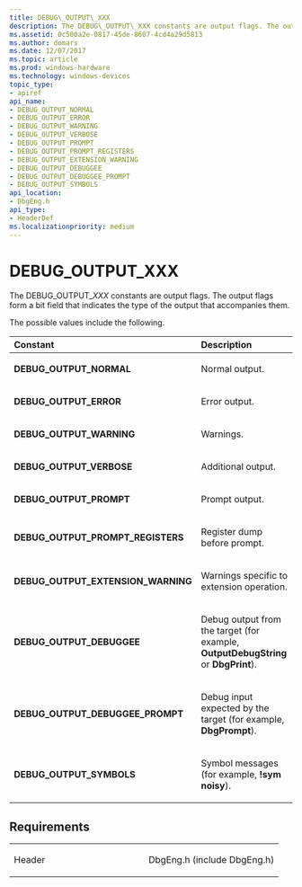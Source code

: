 ```yaml
---
title: DEBUG\_OUTPUT\_XXX
description: The DEBUG\_OUTPUT\_XXX constants are output flags. The output flags form a bit field that indicates the type of the output that accompanies them.
ms.assetid: 0c500a2e-0817-45de-8607-4cd4a29d5813
ms.author: domars
ms.date: 12/07/2017
ms.topic: article
ms.prod: windows-hardware
ms.technology: windows-devices
topic_type:
- apiref
api_name:
- DEBUG_OUTPUT_NORMAL
- DEBUG_OUTPUT_ERROR
- DEBUG_OUTPUT_WARNING
- DEBUG_OUTPUT_VERBOSE
- DEBUG_OUTPUT_PROMPT
- DEBUG_OUTPUT_PROMPT_REGISTERS
- DEBUG_OUTPUT_EXTENSION_WARNING
- DEBUG_OUTPUT_DEBUGGEE
- DEBUG_OUTPUT_DEBUGGEE_PROMPT
- DEBUG_OUTPUT_SYMBOLS
api_location:
- DbgEng.h
api_type:
- HeaderDef
ms.localizationpriority: medium
---
```


# DEBUG\_OUTPUT\_XXX


The DEBUG\_OUTPUT\_*XXX* constants are output flags. The output flags form a bit field that indicates the type of the output that accompanies them.

The possible values include the following.

<table>
<colgroup>
<col width="50%" />
<col width="50%" />
</colgroup>
<thead>
<tr class="header">
<th align="left">Constant</th>
<th align="left">Description</th>
</tr>
</thead>
<tbody>
<tr class="odd">
<td align="left"><span id="DEBUG_OUTPUT_NORMAL"></span><span id="debug_output_normal"></span>
<strong>DEBUG_OUTPUT_NORMAL</strong></td>
<td align="left"><p>Normal output.</p></td>
</tr>
<tr class="even">
<td align="left"><span id="DEBUG_OUTPUT_ERROR"></span><span id="debug_output_error"></span>
<strong>DEBUG_OUTPUT_ERROR</strong></td>
<td align="left"><p>Error output.</p></td>
</tr>
<tr class="odd">
<td align="left"><span id="DEBUG_OUTPUT_WARNING"></span><span id="debug_output_warning"></span>
<strong>DEBUG_OUTPUT_WARNING</strong></td>
<td align="left"><p>Warnings.</p></td>
</tr>
<tr class="even">
<td align="left"><span id="DEBUG_OUTPUT_VERBOSE"></span><span id="debug_output_verbose"></span>
<strong>DEBUG_OUTPUT_VERBOSE</strong></td>
<td align="left"><p>Additional output.</p></td>
</tr>
<tr class="odd">
<td align="left"><span id="DEBUG_OUTPUT_PROMPT"></span><span id="debug_output_prompt"></span>
<strong>DEBUG_OUTPUT_PROMPT</strong></td>
<td align="left"><p>Prompt output.</p></td>
</tr>
<tr class="even">
<td align="left"><span id="DEBUG_OUTPUT_PROMPT_REGISTERS"></span><span id="debug_output_prompt_registers"></span>
<strong>DEBUG_OUTPUT_PROMPT_REGISTERS</strong></td>
<td align="left"><p>Register dump before prompt.</p></td>
</tr>
<tr class="odd">
<td align="left"><span id="DEBUG_OUTPUT_EXTENSION_WARNING"></span><span id="debug_output_extension_warning"></span>
<strong>DEBUG_OUTPUT_EXTENSION_WARNING</strong></td>
<td align="left"><p>Warnings specific to extension operation.</p></td>
</tr>
<tr class="even">
<td align="left"><span id="DEBUG_OUTPUT_DEBUGGEE"></span><span id="debug_output_debuggee"></span>
<strong>DEBUG_OUTPUT_DEBUGGEE</strong></td>
<td align="left"><p>Debug output from the target (for example, <strong>OutputDebugString</strong> or <strong>DbgPrint</strong>).</p></td>
</tr>
<tr class="odd">
<td align="left"><span id="DEBUG_OUTPUT_DEBUGGEE_PROMPT"></span><span id="debug_output_debuggee_prompt"></span>
<strong>DEBUG_OUTPUT_DEBUGGEE_PROMPT</strong></td>
<td align="left"><p>Debug input expected by the target (for example, <strong>DbgPrompt</strong>).</p></td>
</tr>
<tr class="even">
<td align="left"><span id="DEBUG_OUTPUT_SYMBOLS"></span><span id="debug_output_symbols"></span>
<strong>DEBUG_OUTPUT_SYMBOLS</strong></td>
<td align="left"><p>Symbol messages (for example, <strong>!sym noisy</strong>).</p></td>
</tr>
</tbody>
</table>

Requirements
------------

<table>
<colgroup>
<col width="50%" />
<col width="50%" />
</colgroup>
<tbody>
<tr class="odd">
<td align="left"><p>Header</p></td>
<td align="left">DbgEng.h (include DbgEng.h)</td>
</tr>
</tbody>
</table>

 

 





